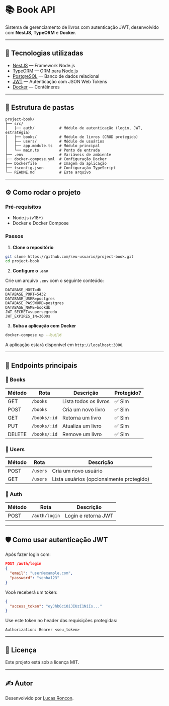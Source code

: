 # 📚 Book API

Sistema de gerenciamento de livros com autenticação JWT, desenvolvido com **NestJS**, **TypeORM** e **Docker**.

---

## 🚀 Tecnologias utilizadas

- [NestJS](https://nestjs.com/) — Framework Node.js
- [TypeORM](https://typeorm.io/) — ORM para Node.js
- [PostgreSQL](https://www.postgresql.org/) — Banco de dados relacional
- [JWT](https://jwt.io/) — Autenticação com JSON Web Tokens
- [Docker](https://www.docker.com/) — Contêineres

---

## 📁 Estrutura de pastas

```
project-book/
├── src/
│   ├── auth/           # Módulo de autenticação (login, JWT, estratégia)
│   ├── books/          # Módulo de livros (CRUD protegido)
│   ├── users/          # Módulo de usuários
│   ├── app.module.ts   # Módulo principal
│   └── main.ts         # Ponto de entrada
├── .env                # Variáveis de ambiente
├── docker-compose.yml  # Configuração Docker
├── Dockerfile          # Imagem da aplicação
├── tsconfig.json       # Configuração TypeScript
└── README.md           # Este arquivo
```

---

## ⚙️ Como rodar o projeto

### Pré-requisitos

- Node.js (v18+)
- Docker e Docker Compose

### Passos

1. **Clone o repositório**

```bash
git clone https://github.com/seu-usuario/project-book.git
cd project-book
```

2. **Configure o `.env`**

Crie um arquivo `.env` com o seguinte conteúdo:

```env
DATABASE_HOST=db
DATABASE_PORT=5432
DATABASE_USER=postgres
DATABASE_PASSWORD=postgres
DATABASE_NAME=bookdb
JWT_SECRET=supersegredo
JWT_EXPIRES_IN=3600s
```

3. **Suba a aplicação com Docker**

```bash
docker-compose up --build
```

A aplicação estará disponível em `http://localhost:3000`.

---

## 🧪 Endpoints principais

### 📘 Books

| Método | Rota        | Descrição               | Protegido? |
|--------|-------------|-------------------------|------------|
| GET    | `/books`    | Lista todos os livros   | ✅ Sim      |
| POST   | `/books`    | Cria um novo livro      | ✅ Sim      |
| GET    | `/books/:id`| Retorna um livro        | ✅ Sim      |
| PUT    | `/books/:id`| Atualiza um livro       | ✅ Sim      |
| DELETE | `/books/:id`| Remove um livro         | ✅ Sim      |

### 👤 Users

| Método | Rota       | Descrição               |
|--------|------------|-------------------------|
| POST   | `/users`   | Cria um novo usuário    |
| GET    | `/users`   | Lista usuários (opcionalmente protegido) |

### 🔐 Auth

| Método | Rota         | Descrição               |
|--------|--------------|-------------------------|
| POST   | `/auth/login`| Login e retorna JWT     |

---

## 🛡️ Como usar autenticação JWT

Após fazer login com:

```json
POST /auth/login
{
  "email": "user@example.com",
  "password": "senha123"
}
```

Você receberá um token:

```json
{
  "access_token": "eyJhbGciOiJIUzI1NiIs..."
}
```

Use este token no header das requisições protegidas:

```
Authorization: Bearer <seu_token>
```

---

## 🧾 Licença

Este projeto está sob a licença MIT.

---

## ✍️ Autor

Desenvolvido por [Lucas Roncon](https://github.com/seu-usuario).